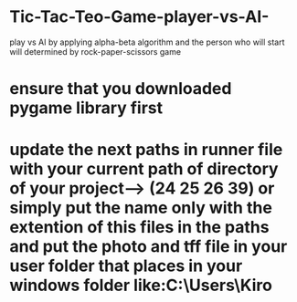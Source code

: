 # Tic-Tac-Teo-Game-player-vs-AI-
play vs AI by applying alpha-beta algorithm and the person who will start will determined by rock-paper-scissors game

# ensure that you downloaded pygame library first
# update the next paths in runner file with your current path of directory of your project--> (24 25 26 39) or simply put the name only with the extention of this files in the paths and put the photo and tff file in your user folder that places in your windows folder like:C:\Users\Kiro

